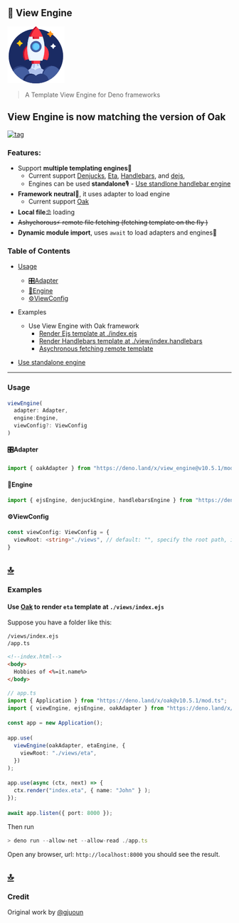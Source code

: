 ## 🚀 View Engine

![View Engine Logo](./docs/icon.png)

> A Template View Engine for Deno frameworks
## View Engine is now matching the version of Oak


[![tag](https://img.shields.io/github/tag/deligenius/view-engine.svg)](https://github.com/gjuoun/view-engine)

### Features:


- Support **multiple templating engines**📰
  - Current support [Denjucks](https://github.com/denjucks/denjucks), [Eta](https://github.com/eta-dev/eta), [Handlebars](https://handlebarsjs.com/), and [dejs](https://github.com/syumai/dejs),
  - Engines can be used **standalone**🎙 - [Use standlone handlebar engine](#Use-standalone-handlebar-engine)
- **Framework neutral**🎨, it uses adapter to load engine
  - Current support [Oak](https://github.com/oakserver/oak)
- **Local file**⛱ loading
- ~~Ashychorous⚡ remote file fetching (fetching template on the fly )~~
- **Dynamic module import**, uses `await` to load adapters and engines🌈

### Table of Contents

- [Usage](#Usage)

  - [🎛Adapter](#adapter)
  - [🚀Engine](#engine)
  - [⚙ViewConfig](#viewconfig)

- Examples
  - Use View Engine with Oak framework
    - [Render Ejs template at ./index.ejs](#use-oak-to-render-ejs-template-at-indexejs)
    - [Render Handlebars template at ./view/index.handlebars](#oak-render-handlebars-template-at-viewindexhandlebars)
    - [Asychronous fetching remote template](#asychronous-fetching-remote-template-viewconfigusecache--true-is-recommended)

- [Use standalone engine](#use-standalone-handlebar-engine)

---

### Usage

```ts
viewEngine(
  adapter: Adapter,
  engine:Engine,
  viewConfig?: ViewConfig
)
```

#### 🎛Adapter


```ts
import { oakAdapter } from "https://deno.land/x/view_engine@v10.5.1/mod.ts"

```

#### 🚀Engine

```ts
import { ejsEngine, denjuckEngine, handlebarsEngine } from "https://deno.land/x/view_engine@v10.5.1/mod.ts"
```

#### ⚙ViewConfig

```ts
const viewConfig: ViewConfig = {
  viewRoot: <string>"./views", // default: "", specify the root path, it can be remote address
}
```

## [🔝](#table-of-contents)

### Examples

#### Use [Oak](https://github.com/oakserver/oak) to render `eta` template at `./views/index.ejs`

Suppose you have a folder like this: 
```
/views/index.ejs
/app.ts
```

```html
<!--index.html-->
<body>
  Hobbies of <%=it.name%> 
</body>
```
```ts
// app.ts
import { Application } from "https://deno.land/x/oak@v10.5.1/mod.ts";
import { viewEngine, ejsEngine, oakAdapter } from "https://deno.land/x/view_engine@v10.5.1c/mod.ts"

const app = new Application();

app.use(
  viewEngine(oakAdapter, etaEngine, {
    viewRoot: "./views/eta",
  })
);

app.use(async (ctx, next) => {
  ctx.render("index.eta", { name: "John" } );
});

await app.listen({ port: 8000 });
```
Then run
```ts
> deno run --allow-net --allow-read ./app.ts
```
Open any browser, url: ```http://localhost:8000``` you should see the result.


## [🔝](#table-of-contents)


### Credit

Original work by [@gjuoun](https://github.com/gjuoun/)

